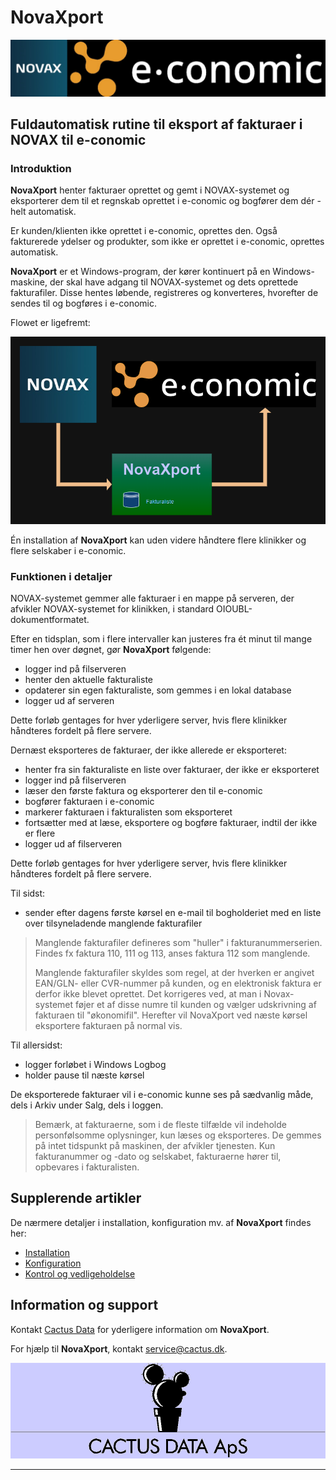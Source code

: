 # NovaXport

![NOVAX(R) e-conomic(R)][Title logos] 


## Fuldautomatisk rutine til eksport af fakturaer i NOVAX til e-conomic

### Introduktion

**NovaXport** henter fakturaer oprettet og gemt i NOVAX-systemet og eksporterer dem til et regnskab oprettet i e-conomic og bogfører dem dér - helt automatisk.

Er kunden/klienten ikke oprettet i e-conomic, oprettes den. Også fakturerede ydelser og produkter, som ikke er oprettet i e-conomic, oprettes automatisk.

**NovaXport** er et Windows-program, der kører kontinuert på en Windows-maskine, der skal have adgang til NOVAX-systemet og dets oprettede fakturafiler. Disse hentes løbende, registreres og konverteres, hvorefter de sendes til og bogføres i e-conomic.

Flowet er ligefremt:

![NovaXport Flow][Data flow] 

Én installation af **NovaXport** kan uden videre håndtere flere klinikker og flere selskaber i e-conomic.

### Funktionen i detaljer

NOVAX-systemet gemmer alle fakturaer i en mappe på serveren, der afvikler NOVAX-systemet for klinikken, i standard OIOUBL-dokumentformatet.

Efter en tidsplan, som i flere intervaller kan justeres fra ét minut til mange timer hen over døgnet, gør **NovaXport** følgende:

- logger ind på filserveren
- henter den aktuelle fakturaliste
- opdaterer sin egen fakturaliste, som gemmes i en lokal database
- logger ud af serveren

Dette forløb gentages for hver yderligere server, hvis flere klinikker håndteres fordelt på flere servere.

Dernæst eksporteres de fakturaer, der ikke allerede er eksporteret:

- henter fra sin fakturaliste en liste over fakturaer, der ikke er eksporteret
- logger ind på filserveren
- læser den første faktura og eksporterer den til e-conomic
- bogfører fakturaen i e-conomic
- markerer fakturaen i fakturalisten som eksporteret
- fortsætter med at læse, eksportere og bogføre fakturaer, indtil der ikke er flere
- logger ud af filserveren

Dette forløb gentages for hver yderligere server, hvis flere klinikker håndteres fordelt på flere servere.

Til sidst:

- sender efter dagens første kørsel en e-mail til bogholderiet med en liste over tilsyneladende manglende fakturafiler

> Manglende fakturafiler defineres som "huller" i fakturanummerserien. Findes fx faktura 110, 111 og 113, anses faktura 112 som manglende.
>
> Manglende fakturafiler skyldes som regel, at der hverken er angivet EAN/GLN- eller CVR-nummer på kunden, og en elektronisk faktura er derfor ikke blevet oprettet. Det korrigeres ved, at man i Novax-systemet føjer et af disse numre til kunden og vælger udskrivning af fakturaen til "økonomifil". Herefter vil NovaXport ved næste kørsel eksportere fakturaen på normal vis.

Til allersidst:

- logger forløbet i Windows Logbog
- holder pause til næste kørsel


De eksporterede fakturaer vil i e-conomic kunne ses på sædvanlig måde, dels i Arkiv under Salg, dels i loggen.

> Bemærk, at fakturaerne, som i de fleste tilfælde vil indeholde personfølsomme oplysninger, kun læses og eksporteres. De gemmes på intet tidspunkt på maskinen, der afvikler tjenesten. Kun fakturanummer og -dato og selskabet, fakturaerne hører til, opbevares i fakturalisten.


## Supplerende artikler

De nærmere detaljer i installation, konfiguration mv. af **NovaXport** findes her:

- [Installation][Installation]
- [Konfiguration][Configuration]
- [Kontrol og vedligeholdelse][Maintenance]


## Information og support

Kontakt [Cactus Data](mailto:cactus@cactus.dk?subject=NovaXport) for yderligere information om **NovaXport**.

For hjælp til **NovaXport**, kontakt service@cactus.dk.

![Cactus Data ApS][Cactus Data logo]
<hr>


[Cactus Data logo]: images/cactuslogopale.png
[Title logos]: images/Novax-e-conomic%20200.png
[Attach app]: images/ec-apps-001.png
[Attached app]: images/ec-apps-002.png
[App list]: images/ec-apps-003.png
[Data flow]: images/NovaXport%20Diagram.drawio%2024.png
[EC extensions]: https://secure.e-conomic.com/settings/extensions/apps
[Configuration]: https://cactusdata.github.io/NovaXport/Configuration
[Installation]: https://cactusdata.github.io/NovaXport/Installation
[Maintenance]: https://cactusdata.github.io/NovaXport/Maintenance